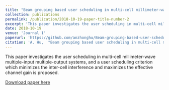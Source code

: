 ```yaml
---
title: "Beam grouping based user scheduling in multi-cell millimeter-wave MIMO systems"
collection: publications
permalink: /publication/2018-10-19-paper-title-number-2
excerpt: 'This paper investigates the user scheduling in multi-cell millimeter-wave multiple-input multiple-output systems, and a user scheduling criterion which minimizes the inter-cell interference and maximizes the effective channel gain is proposed.'
date: 2018-10-19
venue: 'Journal 1'
paperurl: 'https://github.com/anzhonghu/Beam-grouping-based-user-scheduling-in-multi-cell-millimeter-wave-MIMO-systems'
citation: 'A. Hu,  "Beam grouping based user scheduling in multi-cell millimeter-wave MIMO systems," <i>IEEE Access</i>, vol. 6, pp. 55004-55012, Oct. 2018.'
---
```

This paper investigates the user scheduling in multi-cell millimeter-wave multiple-input multiple-output systems, and a user scheduling criterion which minimizes the inter-cell interference and maximizes the effective channel gain is proposed.

[Download paper here](https://github.com/anzhonghu/Beam-grouping-based-user-scheduling-in-multi-cell-millimeter-wave-MIMO-systems)
